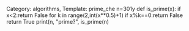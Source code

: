 Category: algorithms, Template: prime_che
n=301y 
def is_prime(x):
    if x<2:return False
    for k in range(2,int(x**0.5)+1)
        if x%k==0:return False
    return True
print(n, "prime?", is_prime(n)
